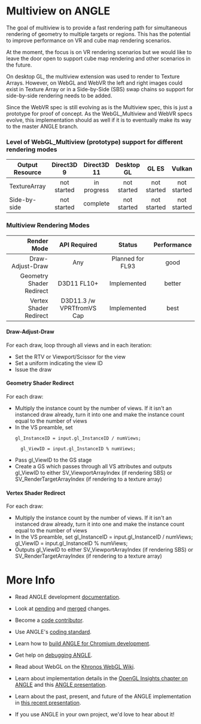 # Multiview on ANGLE

The goal of multiview is to provide a fast rendering path for simultaneous rendering of geometry 
to multiple targets or regions. This has the potential to improve performance on VR and cube map
rendering scenarios.

At the moment, the focus is on VR rendering scenarios but we would like to leave the door open
to support cube map rendering and other scenarios in the future.

On desktop GL, the multiview extension was used to render to Texture Arrays. However, on WebGL and
WebVR the left and right images could exist in Texture Array or in a Side-by-Side (SBS) swap chains 
so support for side-by-side rendering needs to be added.

Since the WebVR spec is still evolving as is the Multiview spec, this is just a prototype for proof
of concept. As the WebGL_Multiview and WebVR specs evolve, this implementation should as well if it
is to eventually make its way to the master ANGLE branch.

### Level of WebGL_Multiview (prototype) support for different rendering modes

| Output Resource  |  Direct3D 9   |  Direct3D 11     |   Desktop GL   |    GL ES      |    Vulkan     |
|------------------|:-------------:|:----------------:|:--------------:|:-------------:|:-------------:|
| TextureArray     | not started   |  in progress     |  not started   |  not started  |  not started  |
| Side-by-side     | not started   |    complete      |  not started   |  not started  |  not started  |

### Multiview Rendering Modes

| Render Mode               |   API Required             |   Status          |   Performance  |
|--------------------------:|:--------------------------:|:-----------------:|:--------------:|
| Draw-Adjust-Draw          | Any                        | Planned for FL93  |   good         |
| Geometry Shader Redirect  | D3D11 FL10+                | Implemented       |   better       |
| Vertex Shader Redirect    | D3D11.3 /w VPRTfromVS Cap  | Implemented       |   best         |


#### Draw-Adjust-Draw
For each draw, loop through all views and in each iteration:
- Set the RTV or Viewport/Scissor for the view
- Set a uniform indicating the view ID
- Issue the draw

#### Geometry Shader Redirect
For each draw:
- Multiply the instance count by the number of views. If it isn't an instanced draw already, turn
it into one and make the instance count equal to the number of views
- In the VS preamble, set 
    <p><code>gl_InstanceID = input.gl_InstanceID / numViews;<br>
    gl_ViewID = input.gl_InstanceID % numViews;</code></p>
- Pass gl_ViewID to the GS stage
- Create a GS which passes through all VS attributes and outputs gl_ViewID to either 
SV_ViewportArrayIndex (if rendering SBS) or 
SV_RenderTargetArrayIndex (if rendering to a texture array)

#### Vertex Shader Redirect
For each draw:
- Multiply the instance count by the number of views. If it isn't an instanced draw already, turn
it into one and make the instance count equal to the number of views
- In the VS preamble, set 
     gl_InstanceID = input.gl_InstanceID / numViews;
     gl_ViewID = input.gl_InstanceID % numViews;
- Outputs gl_ViewID to either 
SV_ViewportArrayIndex (if rendering SBS) or 
SV_RenderTargetArrayIndex (if rendering to a texture array)

# More Info
* Read ANGLE development [documentation](doc).
* Look at [pending](https://chromium-review.googlesource.com/#/q/project:angle/angle+status:open)
  and [merged](https://chromium-review.googlesource.com/#/q/project:angle/angle+status:merged) changes.
* Become a [code contributor](doc/ContributingCode.md).
* Use ANGLE's [coding standard](doc/CodingStandard.md).
* Learn how to [build ANGLE for Chromium development](doc/BuildingAngleForChromiumDevelopment.md).
* Get help on [debugging ANGLE](doc/DebuggingTips.md).


* Read about WebGL on the [Khronos WebGL Wiki](http://khronos.org/webgl/wiki/Main_Page).
* Learn about implementation details in the [OpenGL Insights chapter on ANGLE](http://www.seas.upenn.edu/~pcozzi/OpenGLInsights/OpenGLInsights-ANGLE.pdf) and this [ANGLE presentation](https://drive.google.com/file/d/0Bw29oYeC09QbbHoxNE5EUFh0RGs/view?usp=sharing).
* Learn about the past, present, and future of the ANGLE implementation in [this recent presentation](https://docs.google.com/presentation/d/1CucIsdGVDmdTWRUbg68IxLE5jXwCb2y1E9YVhQo0thg/pub?start=false&loop=false).
* If you use ANGLE in your own project, we'd love to hear about it!
